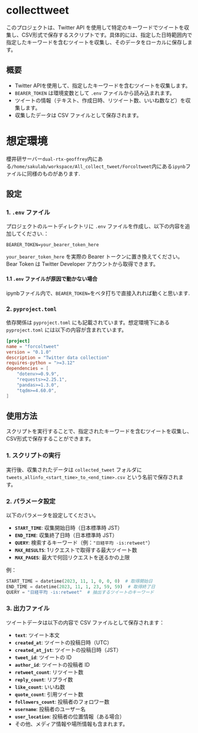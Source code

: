 # collecttweet

このプロジェクトは、Twitter API を使用して特定のキーワードでツイートを収集し、CSV形式で保存するスクリプトです。具体的には、指定した日時範囲内で指定したキーワードを含むツイートを収集し、そのデータをローカルに保存します。

## 概要

- Twitter APIを使用して、指定したキーワードを含むツイートを収集します。
- `BEARER_TOKEN` は環境変数として `.env` ファイルから読み込まれます。
- ツイートの情報（テキスト、作成日時、リツイート数、いいね数など）を収集します。
- 収集したデータは CSV ファイルとして保存されます。

# 想定環境
櫻井研サーバー`dual-rtx-geoffrey`内にある`/home/sakulab/workspace/All_collect_tweet/Forcoltweet`内にある`ipynb`ファイルに同様のものがあります.

## 設定

### 1. `.env` ファイル

プロジェクトのルートディレクトリに `.env` ファイルを作成し、以下の内容を追加してください.：

```
BEARER_TOKEN=your_bearer_token_here
```

`your_bearer_token_here` を実際の Bearer トークンに置き換えてください。Bear Token は Twitter Developer アカウントから取得できます。

#### 1.1 `.env` ファイルが原因で動かない場合

ipynbファイル内で、`BEARER_TOKEN=`をベタ打ちで直接入れれば動くと思います.

### 2. `pyproject.toml`

依存関係は `pyproject.toml` にも記載されています。想定環境下にある`pyproject.toml` には以下の内容が含まれています。

```toml
[project]
name = "forcoltweet"
version = "0.1.0"
description = "Twitter data collection"
requires-python = ">=3.12"
dependencies = [
    "dotenv>=0.9.9",
    "requests>=2.25.1",
    "pandas>=1.3.0",
    "tqdm>=4.60.0",
]
```

## 使用方法

スクリプトを実行することで、指定されたキーワードを含むツイートを収集し、CSV形式で保存することができます。

### 1. スクリプトの実行

実行後、収集されたデータは `collected_tweet` フォルダに `tweets_allinfo_<start_time>_to_<end_time>.csv` という名前で保存されます。

### 2. パラメータ設定

以下のパラメータを設定してください。

* **`START_TIME`**: 収集開始日時（日本標準時 JST）
* **`END_TIME`**: 収集終了日時（日本標準時 JST）
* **`QUERY`**: 検索するキーワード（例：`"日経平均 -is:retweet"`）
* **`MAX_RESULTS`**: 1リクエストで取得する最大ツイート数
* **`MAX_PAGES`**: 最大で何回リクエストを送るかの上限

例：

```python
START_TIME = datetime(2023, 11, 1, 0, 0, 0)  # 取得開始日
END_TIME = datetime(2023, 11, 1, 23, 59, 59)  # 取得終了日
QUERY = "日経平均 -is:retweet"  # 抽出するツイートのキーワード
```

### 3. 出力ファイル

ツイートデータは以下の内容で CSV ファイルとして保存されます：

* **`text`**: ツイート本文
* **`created_at`**: ツイートの投稿日時（UTC）
* **`created_at_jst`**: ツイートの投稿日時（JST）
* **`tweet_id`**: ツイートの ID
* **`author_id`**: ツイートの投稿者 ID
* **`retweet_count`**: リツイート数
* **`reply_count`**: リプライ数
* **`like_count`**: いいね数
* **`quote_count`**: 引用ツイート数
* **`followers_count`**: 投稿者のフォロワー数
* **`username`**: 投稿者のユーザー名
* **`user_location`**: 投稿者の位置情報（ある場合）
* その他、メディア情報や場所情報も含まれます。


